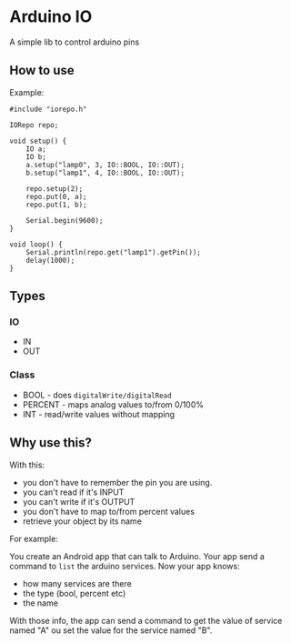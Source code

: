 # Arduino IO

A simple lib to control arduino pins

## How to use ##

Example:

    #include "iorepo.h"

    IORepo repo;

    void setup() {
    	IO a;
    	IO b;
    	a.setup("lamp0", 3, IO::BOOL, IO::OUT);
    	b.setup("lamp1", 4, IO::BOOL, IO::OUT);

    	repo.setup(2);
    	repo.put(0, a);
    	repo.put(1, b);

    	Serial.begin(9600);
    }

    void loop() {
    	Serial.println(repo.get("lamp1").getPin());
    	delay(1000);
    }

## Types ##
### IO ###

* IN
* OUT

### Class ###

* BOOL - does ```digitalWrite/digitalRead```
* PERCENT - maps analog values to/from 0/100%
* INT - read/write values without mapping

## Why use this? ##

With this:

* you don't have to remember the pin you are using.
* you can't read if it's INPUT
* you can't write if it's OUTPUT
* you don't have to map to/from percent values
* retrieve your object by its name

For example:

You create an Android app that can talk to Arduino. Your app send a command to ```list``` the arduino services.
Now your app knows:
* how many services are there
* the type (bool, percent etc)
* the name

With those info, the app can send a command to get the value of service named "A" ou set the value for the service named "B".